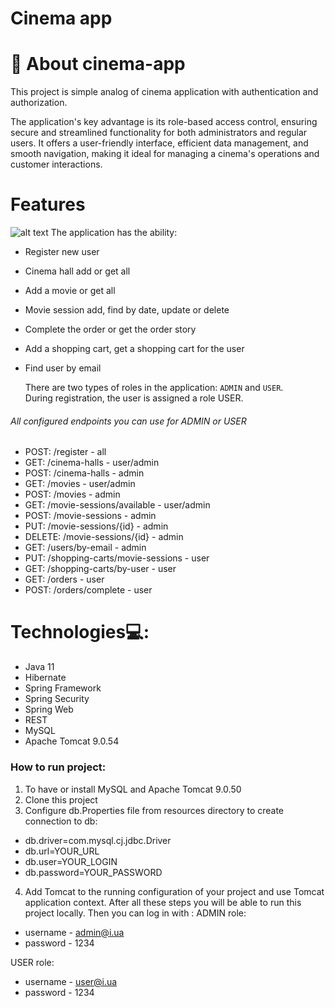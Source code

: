 ﻿# <p>Cinema app </p>
# 🎥 About cinema-app
This project is simple analog of cinema application with authentication and authorization.

The application's key advantage is its role-based access control, ensuring secure and streamlined functionality for both administrators and regular users. It offers a user-friendly interface, efficient data management, and smooth navigation, making it ideal for managing a cinema's operations and customer interactions.
# Features

![alt text](https://github.com/mate-academy/hibernate-order-hw/raw/master/Hibernate_Cinema_Uml.png)
The application has the ability:
- Register new user
- Cinema hall add or get all
- Add a movie or get all
- Movie session add, find by date, update or delete
- Complete the order or get the order story
- Add a shopping cart, get a shopping cart for the user
- Find user by email

    There are two types of roles in the application: `ADMIN` and `USER`. </br>
During registration, the user is assigned a role USER.

###### All configured endpoints you can use for ADMIN or USER
- POST: /register - all
- GET: /cinema-halls - user/admin
- POST: /cinema-halls - admin
- GET: /movies - user/admin
- POST: /movies - admin
- GET: /movie-sessions/available - user/admin
- POST: /movie-sessions - admin
- PUT: /movie-sessions/{id} - admin
- DELETE: /movie-sessions/{id} - admin
- GET: /users/by-email - admin
- PUT: /shopping-carts/movie-sessions - user
- GET: /shopping-carts/by-user - user
- GET: /orders - user
- POST: /orders/complete - user
# Technologies💻:
- Java 11
- Hibernate
- Spring Framework
- Spring Security
- Spring Web
- REST
- MySQL
- Apache Tomcat 9.0.54

### How to run project:
1. To have or install MySQL and Apache Tomcat 9.0.50
2. Clone this project
3. Configure db.Properties file from resources directory to create connection to db:
- db.driver=com.mysql.cj.jdbc.Driver
- db.url=YOUR_URL
- db.user=YOUR_LOGIN
- db.password=YOUR_PASSWORD
4. Add Tomcat to the running configuration of your project and use Tomcat application context.
After all these steps you will be able to run this project locally.
Then you can log in with :
ADMIN role:
- username - admin@i.ua
- password - 1234

USER role:
- username - user@i.ua
- password - 1234
